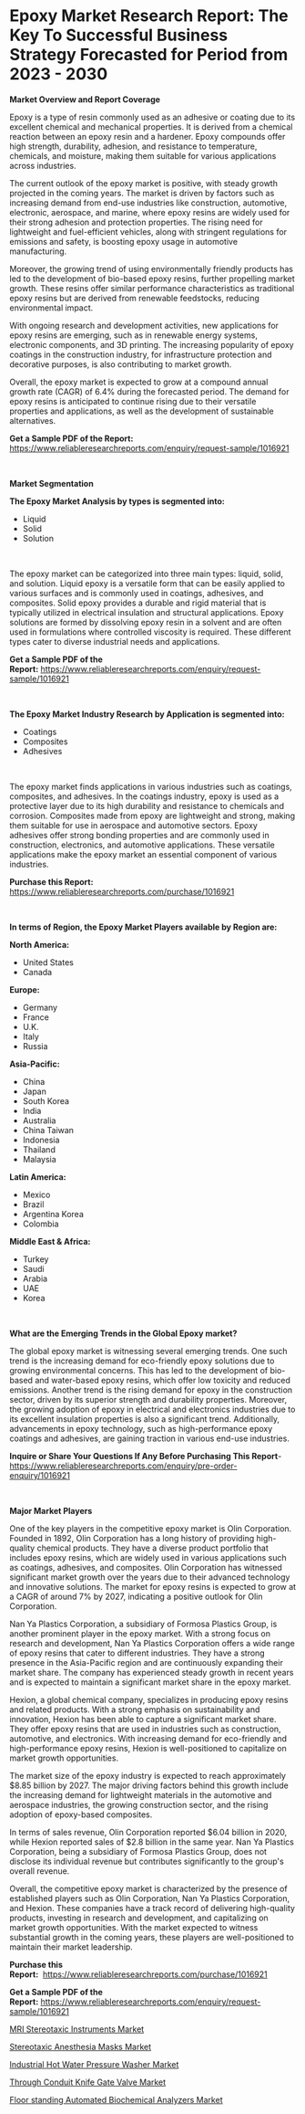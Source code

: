 <p><h1>Epoxy Market Research Report: The Key To Successful Business Strategy Forecasted for Period from 2023 - 2030</h1></p><p><strong>Market Overview and Report Coverage</strong></p>
<p><p>Epoxy is a type of resin commonly used as an adhesive or coating due to its excellent chemical and mechanical properties. It is derived from a chemical reaction between an epoxy resin and a hardener. Epoxy compounds offer high strength, durability, adhesion, and resistance to temperature, chemicals, and moisture, making them suitable for various applications across industries.</p><p>The current outlook of the epoxy market is positive, with steady growth projected in the coming years. The market is driven by factors such as increasing demand from end-use industries like construction, automotive, electronic, aerospace, and marine, where epoxy resins are widely used for their strong adhesion and protection properties. The rising need for lightweight and fuel-efficient vehicles, along with stringent regulations for emissions and safety, is boosting epoxy usage in automotive manufacturing.</p><p>Moreover, the growing trend of using environmentally friendly products has led to the development of bio-based epoxy resins, further propelling market growth. These resins offer similar performance characteristics as traditional epoxy resins but are derived from renewable feedstocks, reducing environmental impact.</p><p>With ongoing research and development activities, new applications for epoxy resins are emerging, such as in renewable energy systems, electronic components, and 3D printing. The increasing popularity of epoxy coatings in the construction industry, for infrastructure protection and decorative purposes, is also contributing to market growth.</p><p>Overall, the epoxy market is expected to grow at a compound annual growth rate (CAGR) of 6.4% during the forecasted period. The demand for epoxy resins is anticipated to continue rising due to their versatile properties and applications, as well as the development of sustainable alternatives.</p></p>
<p><strong>Get a Sample PDF of the Report:</strong> <a href="https://www.reliableresearchreports.com/enquiry/request-sample/1016921">https://www.reliableresearchreports.com/enquiry/request-sample/1016921</a></p>
<p>&nbsp;</p>
<p><strong>Market Segmentation</strong></p>
<p><strong>The Epoxy Market Analysis by types is segmented into:</strong></p>
<p><ul><li>Liquid</li><li>Solid</li><li>Solution</li></ul></p>
<p>&nbsp;</p>
<p><p>The epoxy market can be categorized into three main types: liquid, solid, and solution. Liquid epoxy is a versatile form that can be easily applied to various surfaces and is commonly used in coatings, adhesives, and composites. Solid epoxy provides a durable and rigid material that is typically utilized in electrical insulation and structural applications. Epoxy solutions are formed by dissolving epoxy resin in a solvent and are often used in formulations where controlled viscosity is required. These different types cater to diverse industrial needs and applications.</p></p>
<p><strong>Get a Sample PDF of the Report:</strong>&nbsp;<a href="https://www.reliableresearchreports.com/enquiry/request-sample/1016921">https://www.reliableresearchreports.com/enquiry/request-sample/1016921</a></p>
<p>&nbsp;</p>
<p><strong>The Epoxy Market Industry Research by Application is segmented into:</strong></p>
<p><ul><li>Coatings</li><li>Composites</li><li>Adhesives</li></ul></p>
<p>&nbsp;</p>
<p><p>The epoxy market finds applications in various industries such as coatings, composites, and adhesives. In the coatings industry, epoxy is used as a protective layer due to its high durability and resistance to chemicals and corrosion. Composites made from epoxy are lightweight and strong, making them suitable for use in aerospace and automotive sectors. Epoxy adhesives offer strong bonding properties and are commonly used in construction, electronics, and automotive applications. These versatile applications make the epoxy market an essential component of various industries.</p></p>
<p><strong>Purchase this Report:</strong>&nbsp; <a href="https://www.reliableresearchreports.com/purchase/1016921">https://www.reliableresearchreports.com/purchase/1016921</a></p>
<p>&nbsp;</p>
<p><strong>In terms of Region, the Epoxy Market Players available by Region are:</strong></p>
<p>
    <p> <strong> North America: </strong>
        <ul>
            <li>United States</li>
            <li>Canada</li>
        </ul>
        </p> 
    <p> <strong> Europe: </strong>
        <ul>
            <li>Germany</li>
            <li>France</li>
            <li>U.K.</li>
            <li>Italy</li>
            <li>Russia</li>
        </ul>
        </p> 
    <p> <strong> Asia-Pacific: </strong>
        <ul>
            <li>China</li>
            <li>Japan</li>
            <li>South Korea</li>
            <li>India</li>
            <li>Australia</li>
            <li>China Taiwan</li>
            <li>Indonesia</li>
            <li>Thailand</li>
            <li>Malaysia</li>
        </ul>
        </p> 
    <p> <strong> Latin America: </strong>
        <ul>
            <li>Mexico</li>
            <li>Brazil</li>
            <li>Argentina Korea</li>
            <li>Colombia</li>
        </ul>
        </p> 
    <p> <strong> Middle East & Africa: </strong>
        <ul>
            <li>Turkey</li>
            <li>Saudi</li>
            <li>Arabia</li>
            <li>UAE</li>
            <li>Korea</li>
        </ul>
    </p>
    </p>
<p>&nbsp;</p>
<p><strong>What are the Emerging Trends in the Global Epoxy market?</strong></p>
<p><p>The global epoxy market is witnessing several emerging trends. One such trend is the increasing demand for eco-friendly epoxy solutions due to growing environmental concerns. This has led to the development of bio-based and water-based epoxy resins, which offer low toxicity and reduced emissions. Another trend is the rising demand for epoxy in the construction sector, driven by its superior strength and durability properties. Moreover, the growing adoption of epoxy in electrical and electronics industries due to its excellent insulation properties is also a significant trend. Additionally, advancements in epoxy technology, such as high-performance epoxy coatings and adhesives, are gaining traction in various end-use industries.</p></p>
<p><strong>Inquire or Share Your Questions If Any Before Purchasing This Report</strong>- <a href="https://www.reliableresearchreports.com/enquiry/pre-order-enquiry/1016921">https://www.reliableresearchreports.com/enquiry/pre-order-enquiry/1016921</a></p>
<p>&nbsp;</p>
<p><strong>Major Market Players</strong></p>
<p><p>One of the key players in the competitive epoxy market is Olin Corporation. Founded in 1892, Olin Corporation has a long history of providing high-quality chemical products. They have a diverse product portfolio that includes epoxy resins, which are widely used in various applications such as coatings, adhesives, and composites. Olin Corporation has witnessed significant market growth over the years due to their advanced technology and innovative solutions. The market for epoxy resins is expected to grow at a CAGR of around 7% by 2027, indicating a positive outlook for Olin Corporation.</p><p>Nan Ya Plastics Corporation, a subsidiary of Formosa Plastics Group, is another prominent player in the epoxy market. With a strong focus on research and development, Nan Ya Plastics Corporation offers a wide range of epoxy resins that cater to different industries. They have a strong presence in the Asia-Pacific region and are continuously expanding their market share. The company has experienced steady growth in recent years and is expected to maintain a significant market share in the epoxy market.</p><p>Hexion, a global chemical company, specializes in producing epoxy resins and related products. With a strong emphasis on sustainability and innovation, Hexion has been able to capture a significant market share. They offer epoxy resins that are used in industries such as construction, automotive, and electronics. With increasing demand for eco-friendly and high-performance epoxy resins, Hexion is well-positioned to capitalize on market growth opportunities.</p><p>The market size of the epoxy industry is expected to reach approximately $8.85 billion by 2027. The major driving factors behind this growth include the increasing demand for lightweight materials in the automotive and aerospace industries, the growing construction sector, and the rising adoption of epoxy-based composites.</p><p>In terms of sales revenue, Olin Corporation reported $6.04 billion in 2020, while Hexion reported sales of $2.8 billion in the same year. Nan Ya Plastics Corporation, being a subsidiary of Formosa Plastics Group, does not disclose its individual revenue but contributes significantly to the group's overall revenue.</p><p>Overall, the competitive epoxy market is characterized by the presence of established players such as Olin Corporation, Nan Ya Plastics Corporation, and Hexion. These companies have a track record of delivering high-quality products, investing in research and development, and capitalizing on market growth opportunities. With the market expected to witness substantial growth in the coming years, these players are well-positioned to maintain their market leadership.</p></p>
<p><strong>Purchase this Report:</strong>&nbsp;&nbsp;<a href="https://www.reliableresearchreports.com/purchase/1016921">https://www.reliableresearchreports.com/purchase/1016921</a></p>
<p></p>
<p><strong>Get a Sample PDF of the Report:</strong>&nbsp;<a href="https://www.reliableresearchreports.com/enquiry/request-sample/1016921">https://www.reliableresearchreports.com/enquiry/request-sample/1016921</a></p>
<p><p><a href="https://www.linkedin.com/pulse/mri-stereotaxic-instruments-market-share-amp-new-trends-0jkme/">MRI Stereotaxic Instruments Market</a></p><p><a href="https://www.linkedin.com/pulse/stereotaxic-anesthesia-masks-market-size-share-global-analysis-tyude/">Stereotaxic Anesthesia Masks Market</a></p><p><a href="https://medium.com/@kiannoel89776554/industrial-hot-water-pressure-washer-market-insights-into-market-cagr-market-trends-and-growth-1ad0746dbb27">Industrial Hot Water Pressure Washer Market</a></p><p><a href="https://medium.com/@ziansann43365/through-conduit-knife-gate-valve-market-analysis-and-sze-forecasted-for-period-from-2023-to-2030-7309fd66d4b1">Through Conduit Knife Gate Valve Market</a></p><p><a href="https://www.linkedin.com/pulse/floor-standing-automated-biochemical-analyzers-market-wtrhe/">Floor standing Automated Biochemical Analyzers Market</a></p></p>